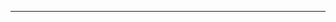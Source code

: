<!--
CO_OP_TRANSLATOR_METADATA:
{
  "original_hash": "90ac762d40c6db51b8081cdb3e49e9db",
  "translation_date": "2025-08-28T21:11:13+00:00",
  "source_file": "README.md",
  "language_code": "nl"
}
-->


---

